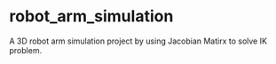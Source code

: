 # robot_arm_simulation
A 3D robot arm simulation project by using Jacobian Matirx to solve IK problem.
